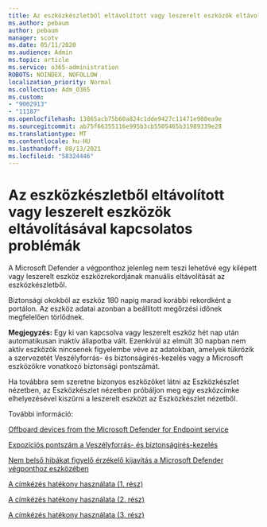 ```yaml
---
title: Az eszközkészletből eltávolított vagy leszerelt eszközök eltávolításával kapcsolatos problémák
ms.author: pebaum
author: pebaum
manager: scotv
ms.date: 05/11/2020
ms.audience: Admin
ms.topic: article
ms.service: o365-administration
ROBOTS: NOINDEX, NOFOLLOW
localization_priority: Normal
ms.collection: Adm_O365
ms.custom:
- "9002913"
- "11187"
ms.openlocfilehash: 13865acb75b60a824c1dde9427c11471e980ea9e
ms.sourcegitcommit: ab75f66355116e995b3cb5505465b31989339e28
ms.translationtype: MT
ms.contentlocale: hu-HU
ms.lasthandoff: 08/13/2021
ms.locfileid: "58324446"
---
```

# <a name="issues-with-removing-an-offboarded-or-decommissioned-device-from-the-device-inventory"></a>Az eszközkészletből eltávolított vagy leszerelt eszközök eltávolításával kapcsolatos problémák

A Microsoft Defender a végponthoz jelenleg nem teszi lehetővé egy kilépett vagy leszerelt eszköz eszközrekordjának manuális eltávolítását az eszközkészletből.

Biztonsági okokból az eszköz 180 napig marad korábbi rekordként a portálon. Az eszköz adatai azonban a beállított megőrzési időnek megfelelően törlődnek.

**Megjegyzés:** Egy ki van kapcsolva vagy leszerelt eszköz hét nap után automatikusan inaktív állapotba vált.  Ezenkívül az elmúlt 30 napban nem aktív eszközök nincsenek figyelembe véve az adatokban, amelyek tükrözik a szervezetét Veszélyforrás- és biztonságirés-kezelés vagy a Microsoft eszközökre vonatkozó biztonsági pontszámát.
 
Ha továbbra sem szeretne bizonyos eszközöket látni az Eszközkészlet nézetben, az Eszközkészlet nézetben próbáljon meg egy eszközcímke elhelyezésével kiszűrni a leszerelt eszközt az Eszközkészlet nézetből.

További információ:

[Offboard devices from the Microsoft Defender for Endpoint service](https://docs.microsoft.com/microsoft-365/security/defender-endpoint/offboard-machines.md)

[Expozíciós pontszám a Veszélyforrás- és biztonságirés-kezelés](https://docs.microsoft.com/microsoft-365/security/defender-endpoint/tvm-exposure-score.md)

[Nem belső hibákat figyelő érzékelő kijavítás a Microsoft Defender végponthoz eszközében](https://docs.microsoft.com/microsoft-365/security/defender-endpoint/fix-unhealthy-sensors#inactive-devices.md)

[A címkézés hatékony használata (1. rész)](https://techcommunity.microsoft.com/t5/microsoft-defender-for-endpoint/how-to-use-tagging-effectively-part-1/ba-p/1964058)

[A címkézés hatékony használata (2. rész)](https://techcommunity.microsoft.com/t5/microsoft-defender-for-endpoint/how-to-use-tagging-effectively-part-2/ba-p/1962008)

[A címkézés hatékony használata (3. rész)](https://techcommunity.microsoft.com/t5/microsoft-defender-for-endpoint/how-to-use-tagging-effectively-part-3/ba-p/1964073)




